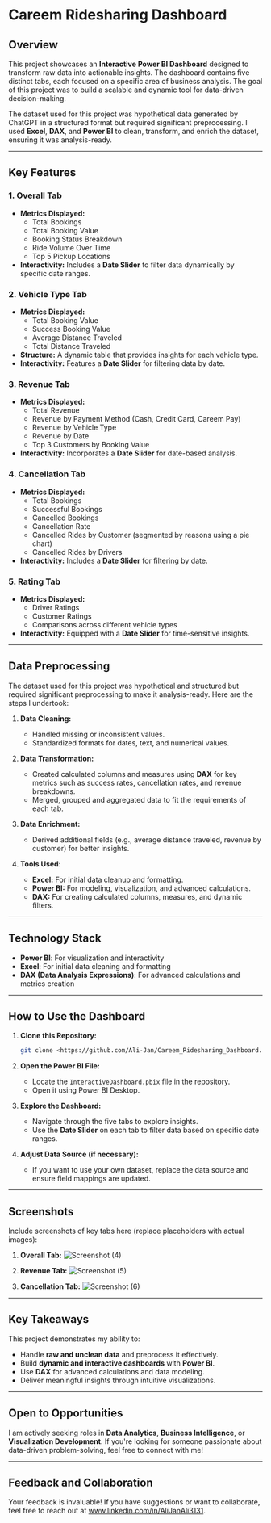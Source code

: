 # Careem Ridesharing Dashboard

## Overview

This project showcases an **Interactive Power BI Dashboard** designed to transform raw data into actionable insights. The dashboard contains five distinct tabs, each focused on a specific area of business analysis. The goal of this project was to build a scalable and dynamic tool for data-driven decision-making.

The dataset used for this project was hypothetical data generated by ChatGPT in a structured format but required significant preprocessing. I used **Excel**, **DAX**, and **Power BI** to clean, transform, and enrich the dataset, ensuring it was analysis-ready.

---

## Key Features

### 1. Overall Tab
- **Metrics Displayed:**
  - Total Bookings
  - Total Booking Value
  - Booking Status Breakdown
  - Ride Volume Over Time
  - Top 5 Pickup Locations
- **Interactivity:** Includes a **Date Slider** to filter data dynamically by specific date ranges.

### 2. Vehicle Type Tab
- **Metrics Displayed:**
  - Total Booking Value
  - Success Booking Value
  - Average Distance Traveled
  - Total Distance Traveled
- **Structure:** A dynamic table that provides insights for each vehicle type.
- **Interactivity:** Features a **Date Slider** for filtering data by date.

### 3. Revenue Tab
- **Metrics Displayed:**
  - Total Revenue
  - Revenue by Payment Method (Cash, Credit Card, Careem Pay)
  - Revenue by Vehicle Type
  - Revenue by Date
  - Top 3 Customers by Booking Value
- **Interactivity:** Incorporates a **Date Slider** for date-based analysis.

### 4. Cancellation Tab
- **Metrics Displayed:**
  - Total Bookings
  - Successful Bookings
  - Cancelled Bookings
  - Cancellation Rate
  - Cancelled Rides by Customer (segmented by reasons using a pie chart)
  - Cancelled Rides by Drivers
- **Interactivity:** Includes a **Date Slider** for filtering by date.

### 5. Rating Tab
- **Metrics Displayed:**
  - Driver Ratings
  - Customer Ratings
  - Comparisons across different vehicle types
- **Interactivity:** Equipped with a **Date Slider** for time-sensitive insights.

---

## Data Preprocessing

The dataset used for this project was hypothetical and structured but required significant preprocessing to make it analysis-ready. Here are the steps I undertook:

1. **Data Cleaning:**
   - Handled missing or inconsistent values.
   - Standardized formats for dates, text, and numerical values.

2. **Data Transformation:**
   - Created calculated columns and measures using **DAX** for key metrics such as success rates, cancellation rates, and revenue breakdowns.
   - Merged, grouped and aggregated data to fit the requirements of each tab.

3. **Data Enrichment:**
   - Derived additional fields (e.g., average distance traveled, revenue by customer) for better insights.

4. **Tools Used:**
   - **Excel:** For initial data cleanup and formatting.
   - **Power BI:** For modeling, visualization, and advanced calculations.
   - **DAX:** For creating calculated columns, measures, and dynamic filters.

---

## Technology Stack

- **Power BI**: For visualization and interactivity
- **Excel**: For initial data cleaning and formatting
- **DAX (Data Analysis Expressions)**: For advanced calculations and metrics creation

---

## How to Use the Dashboard

1. **Clone this Repository:**
   ```bash
   git clone <https://github.com/Ali-Jan/Careem_Ridesharing_Dashboard.git>
   ```

2. **Open the Power BI File:**
   - Locate the `InteractiveDashboard.pbix` file in the repository.
   - Open it using Power BI Desktop.

3. **Explore the Dashboard:**
   - Navigate through the five tabs to explore insights.
   - Use the **Date Slider** on each tab to filter data based on specific date ranges.

4. **Adjust Data Source (if necessary):**
   - If you want to use your own dataset, replace the data source and ensure field mappings are updated.

---

## Screenshots

Include screenshots of key tabs here (replace placeholders with actual images):

1. **Overall Tab:**
   ![Screenshot (4)](https://github.com/user-attachments/assets/5c772ba6-dd6e-4c6d-a11f-8775b4cf8a4b)

2. **Revenue Tab:**
![Screenshot (5)](https://github.com/user-attachments/assets/5ab10aa8-6faa-4f72-90d1-f696c32babdd)
3. **Cancellation Tab:**
   ![Screenshot (6)](https://github.com/user-attachments/assets/71bcb2a5-5b88-492f-a65a-81b2ae5edd43)

---

## Key Takeaways

This project demonstrates my ability to:
- Handle **raw and unclean data** and preprocess it effectively.
- Build **dynamic and interactive dashboards** with **Power BI**.
- Use **DAX** for advanced calculations and data modeling.
- Deliver meaningful insights through intuitive visualizations.

---

## Open to Opportunities

I am actively seeking roles in **Data Analytics**, **Business Intelligence**, or **Visualization Development**. If you're looking for someone passionate about data-driven problem-solving, feel free to connect with me!

---

## Feedback and Collaboration

Your feedback is invaluable! If you have suggestions or want to collaborate, feel free to reach out at www.linkedin.com/in/AliJanAli3131.


